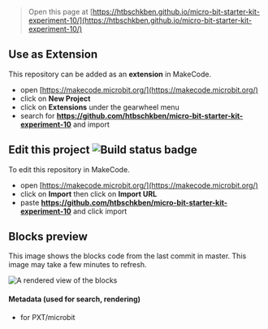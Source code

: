 
> Open this page at [https://htbschkben.github.io/micro-bit-starter-kit-experiment-10/](https://htbschkben.github.io/micro-bit-starter-kit-experiment-10/)

## Use as Extension

This repository can be added as an **extension** in MakeCode.

* open [https://makecode.microbit.org/](https://makecode.microbit.org/)
* click on **New Project**
* click on **Extensions** under the gearwheel menu
* search for **https://github.com/htbschkben/micro-bit-starter-kit-experiment-10** and import

## Edit this project ![Build status badge](https://github.com/htbschkben/micro-bit-starter-kit-experiment-10/workflows/MakeCode/badge.svg)

To edit this repository in MakeCode.

* open [https://makecode.microbit.org/](https://makecode.microbit.org/)
* click on **Import** then click on **Import URL**
* paste **https://github.com/htbschkben/micro-bit-starter-kit-experiment-10** and click import

## Blocks preview

This image shows the blocks code from the last commit in master.
This image may take a few minutes to refresh.

![A rendered view of the blocks](https://github.com/htbschkben/micro-bit-starter-kit-experiment-10/raw/master/.github/makecode/blocks.png)

#### Metadata (used for search, rendering)

* for PXT/microbit
<script src="https://makecode.com/gh-pages-embed.js"></script><script>makeCodeRender("{{ site.makecode.home_url }}", "{{ site.github.owner_name }}/{{ site.github.repository_name }}");</script>
